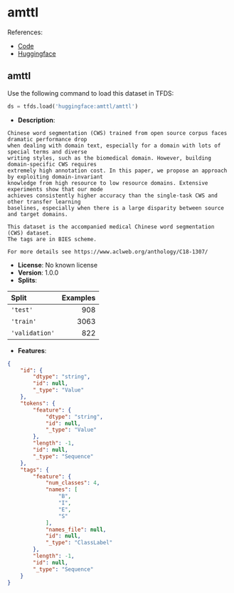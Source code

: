 # amttl

References:

*   [Code](https://huggingface.co/datasets/amttl/tree/main)
*   [Huggingface](https://huggingface.co/datasets/amttl)


## amttl


Use the following command to load this dataset in TFDS:

```python
ds = tfds.load('huggingface:amttl/amttl')
```

*   **Description**:

```
Chinese word segmentation (CWS) trained from open source corpus faces dramatic performance drop
when dealing with domain text, especially for a domain with lots of special terms and diverse
writing styles, such as the biomedical domain. However, building domain-specific CWS requires
extremely high annotation cost. In this paper, we propose an approach by exploiting domain-invariant
knowledge from high resource to low resource domains. Extensive experiments show that our mode
achieves consistently higher accuracy than the single-task CWS and other transfer learning
baselines, especially when there is a large disparity between source and target domains.

This dataset is the accompanied medical Chinese word segmentation (CWS) dataset.
The tags are in BIES scheme.

For more details see https://www.aclweb.org/anthology/C18-1307/
```

*   **License**: No known license
*   **Version**: 1.0.0
*   **Splits**:

Split  | Examples
:----- | -------:
`'test'` | 908
`'train'` | 3063
`'validation'` | 822

*   **Features**:

```json
{
    "id": {
        "dtype": "string",
        "id": null,
        "_type": "Value"
    },
    "tokens": {
        "feature": {
            "dtype": "string",
            "id": null,
            "_type": "Value"
        },
        "length": -1,
        "id": null,
        "_type": "Sequence"
    },
    "tags": {
        "feature": {
            "num_classes": 4,
            "names": [
                "B",
                "I",
                "E",
                "S"
            ],
            "names_file": null,
            "id": null,
            "_type": "ClassLabel"
        },
        "length": -1,
        "id": null,
        "_type": "Sequence"
    }
}
```


